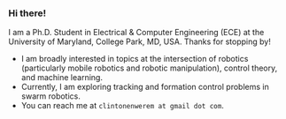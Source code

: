 ### Hi there!

I am a Ph.D. Student in Electrical & Computer Engineering (ECE) at the University of Maryland, College Park, MD, USA. Thanks for stopping by!

<!--
**coenwerem/coenwerem** is a ✨ _special_ ✨ repository because its `README.md` (this file) appears on your GitHub profile.

Here are some ideas to get you started:
-->
- I am broadly interested in topics at the intersection of robotics (particularly mobile robotics and robotic manipulation), control theory, and machine learning. 
- Currently, I am exploring tracking and formation control problems in swarm robotics.
- You can reach me at `clintonenwerem at gmail dot com`.

